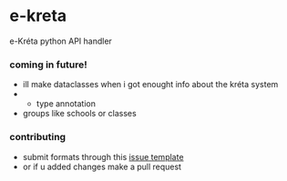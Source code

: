 # e-kreta
e-Kréta python API handler
### coming in future!
 - ill make dataclasses when i got enought info about the kréta system
 - + type annotation
 - groups like schools or classes
### contributing
 - submit formats through this [issue template](https://github.com/hun0r/e-kreta/issues/new?assignees=hun0r&labels=&projects=&template=form%C3%A1tum.md&title=%5Brequest+neve%5D)
 - or if u added changes make a pull request
